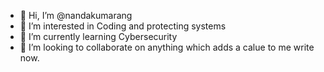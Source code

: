 - 👋 Hi, I’m @nandakumarang
- 👀 I’m interested in Coding and protecting systems
- 🌱 I’m currently learning Cybersecurity 
- 💞️ I’m looking to collaborate on anything which adds a calue to me write now.




